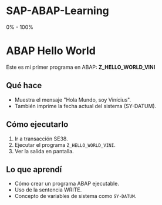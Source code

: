 # SAP-ABAP-Learning
0% - 100%
# ABAP Hello World

Este es mi primer programa en ABAP: **Z_HELLO_WORLD_VINI**

## Qué hace
- Muestra el mensaje "Hola Mundo, soy Vinícius".
- También imprime la fecha actual del sistema (SY-DATUM).

## Cómo ejecutarlo
1. Ir a transacción SE38.
2. Ejecutar el programa `Z_HELLO_WORLD_VINI`.
3. Ver la salida en pantalla.

## Lo que aprendí
- Cómo crear un programa ABAP ejecutable.
- Uso de la sentencia WRITE.
- Concepto de variables de sistema como `SY-DATUM`.
